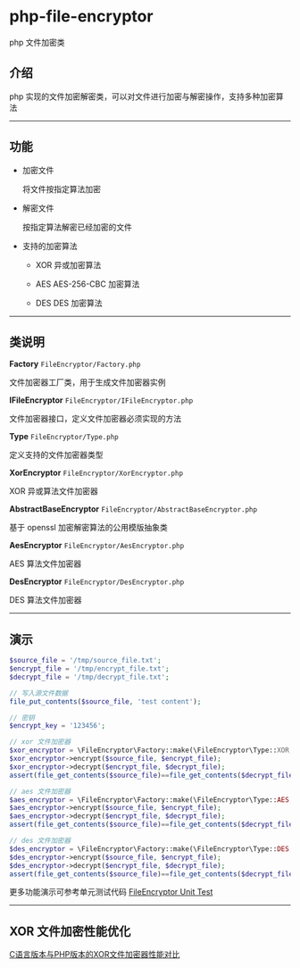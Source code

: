 # php-file-encryptor

php 文件加密类

## 介绍

php 实现的文件加密解密类，可以对文件进行加密与解密操作，支持多种加密算法

---

## 功能

- 加密文件

  将文件按指定算法加密

- 解密文件

  按指定算法解密已经加密的文件

- 支持的加密算法

  - XOR 异或加密算法

  - AES AES-256-CBC 加密算法

  - DES DES 加密算法

---

## 类说明

**Factory** `FileEncryptor/Factory.php`

文件加密器工厂类，用于生成文件加密器实例

**IFileEncryptor** `FileEncryptor/IFileEncryptor.php`

文件加密器接口，定义文件加密器必须实现的方法

**Type** `FileEncryptor/Type.php`

定义支持的文件加密器类型

**XorEncryptor** `FileEncryptor/XorEncryptor.php`

XOR 异或算法文件加密器

**AbstractBaseEncryptor** `FileEncryptor/AbstractBaseEncryptor.php`

基于 openssl 加密解密算法的公用模版抽象类

**AesEncryptor** `FileEncryptor/AesEncryptor.php`

AES 算法文件加密器

**DesEncryptor** `FileEncryptor/DesEncryptor.php`

DES 算法文件加密器

---

## 演示

```php
$source_file = '/tmp/source_file.txt';
$encrypt_file = '/tmp/encrypt_file.txt';
$decrypt_file = '/tmp/decrypt_file.txt';

// 写入源文件数据
file_put_contents($source_file, 'test content');

// 密钥
$encrypt_key = '123456';

// xor 文件加密器
$xor_encryptor = \FileEncryptor\Factory::make(\FileEncryptor\Type::XOR, $encrypt_key);
$xor_encryptor->encrypt($source_file, $encrypt_file);
$xor_encryptor->decrypt($encrypt_file, $decrypt_file);
assert(file_get_contents($source_file)==file_get_contents($decrypt_file));

// aes 文件加密器
$aes_encryptor = \FileEncryptor\Factory::make(\FileEncryptor\Type::AES, $encrypt_key);
$aes_encryptor->encrypt($source_file, $encrypt_file);
$aes_encryptor->decrypt($encrypt_file, $decrypt_file);
assert(file_get_contents($source_file)==file_get_contents($decrypt_file));

// des 文件加密器
$des_encryptor = \FileEncryptor\Factory::make(\FileEncryptor\Type::DES, $encrypt_key);
$des_encryptor->encrypt($source_file, $encrypt_file);
$des_encryptor->decrypt($encrypt_file, $decrypt_file);
assert(file_get_contents($source_file)==file_get_contents($decrypt_file));
```

更多功能演示可参考单元测试代码 [FileEncryptor Unit Test](<https://github.com/xfdipzone/php-program/tree/master/tests/FileEncryptor>)

---

## XOR 文件加密性能优化

[C语言版本与PHP版本的XOR文件加密器性能对比](<https://github.com/xfdipzone/php-program/tree/master/php-file-encryptor/Xor-Performance.md>)
